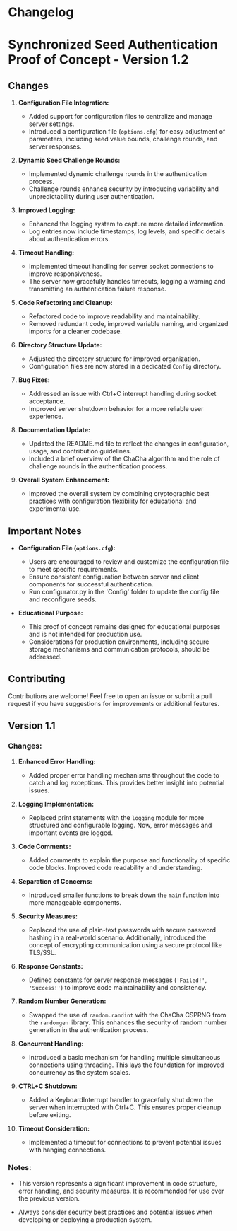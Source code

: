 # Changelog

# Synchronized Seed Authentication Proof of Concept - Version 1.2

## Changes

1. **Configuration File Integration:**
   - Added support for configuration files to centralize and manage server settings.
   - Introduced a configuration file (`options.cfg`) for easy adjustment of parameters, including seed value bounds, challenge rounds, and server responses.

2. **Dynamic Seed Challenge Rounds:**
   - Implemented dynamic challenge rounds in the authentication process.
   - Challenge rounds enhance security by introducing variability and unpredictability during user authentication.

3. **Improved Logging:**
   - Enhanced the logging system to capture more detailed information.
   - Log entries now include timestamps, log levels, and specific details about authentication errors.

4. **Timeout Handling:**
   - Implemented timeout handling for server socket connections to improve responsiveness.
   - The server now gracefully handles timeouts, logging a warning and transmitting an authentication failure response.

5. **Code Refactoring and Cleanup:**
   - Refactored code to improve readability and maintainability.
   - Removed redundant code, improved variable naming, and organized imports for a cleaner codebase.

6. **Directory Structure Update:**
   - Adjusted the directory structure for improved organization.
   - Configuration files are now stored in a dedicated `Config` directory.

7. **Bug Fixes:**
   - Addressed an issue with Ctrl+C interrupt handling during socket acceptance.
   - Improved server shutdown behavior for a more reliable user experience.

8. **Documentation Update:**
   - Updated the README.md file to reflect the changes in configuration, usage, and contribution guidelines.
   - Included a brief overview of the ChaCha algorithm and the role of challenge rounds in the authentication process.

10. **Overall System Enhancement:**
    - Improved the overall system by combining cryptographic best practices with configuration flexibility for educational and experimental use.

## Important Notes

- **Configuration File (`options.cfg`):**
  - Users are encouraged to review and customize the configuration file to meet specific requirements.
  - Ensure consistent configuration between server and client components for successful authentication.
  - Run configurator.py in the 'Config' folder to update the config file and reconfigure seeds.

- **Educational Purpose:**
  - This proof of concept remains designed for educational purposes and is not intended for production use.
  - Considerations for production environments, including secure storage mechanisms and communication protocols, should be addressed.

## Contributing

Contributions are welcome! Feel free to open an issue or submit a pull request if you have suggestions for improvements or additional features.


## Version 1.1

### Changes:

1. **Enhanced Error Handling:**
   - Added proper error handling mechanisms throughout the code to catch and log exceptions. This provides better insight into potential issues.

2. **Logging Implementation:**
   - Replaced print statements with the `logging` module for more structured and configurable logging. Now, error messages and important events are logged.

3. **Code Comments:**
   - Added comments to explain the purpose and functionality of specific code blocks. Improved code readability and understanding.

4. **Separation of Concerns:**
   - Introduced smaller functions to break down the `main` function into more manageable components.

6. **Security Measures:**
   - Replaced the use of plain-text passwords with secure password hashing in a real-world scenario. Additionally, introduced the concept of encrypting communication using a secure protocol like TLS/SSL.

7. **Response Constants:**
   - Defined constants for server response messages (`'Failed!'`, `'Success!'`) to improve code maintainability and consistency.

8. **Random Number Generation:**
   - Swapped the use of `random.randint` with the ChaCha CSPRNG from the `randomgen` library. This enhances the security of random number generation in the authentication process.

9. **Concurrent Handling:**
   - Introduced a basic mechanism for handling multiple simultaneous connections using threading. This lays the foundation for improved concurrency as the system scales.

10. **CTRL+C Shutdown:**
    - Added a KeyboardInterrupt handler to gracefully shut down the server when interrupted with Ctrl+C. This ensures proper cleanup before exiting.

11. **Timeout Consideration:**
    - Implemented a timeout for connections to prevent potential issues with hanging connections.

### Notes:

- This version represents a significant improvement in code structure, error handling, and security measures. It is recommended for use over the previous version.

- Always consider security best practices and potential issues when developing or deploying a production system.
